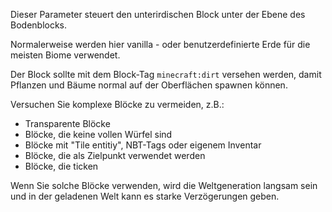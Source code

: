 Dieser Parameter steuert den unterirdischen Block unter der Ebene des Bodenblocks.

Normalerweise werden hier vanilla - oder benutzerdefinierte Erde für die meisten Biome verwendet.

Der Block sollte mit dem Block-Tag `minecraft:dirt` versehen werden, damit Pflanzen und Bäume normal auf der Oberflächen spawnen können.

Versuchen Sie komplexe Blöcke zu vermeiden, z.B.:

* Transparente Blöcke
* Blöcke, die keine vollen Würfel sind
* Blöcke mit "Tile entitiy", NBT-Tags oder eigenem Inventar
* Blöcke, die als Zielpunkt verwendet werden
* Blöcke, die ticken

Wenn Sie solche Blöcke verwenden, wird die Weltgeneration langsam sein und in der geladenen Welt kann es starke Verzögerungen geben.